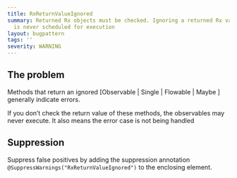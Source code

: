 ```yaml
---
title: RxReturnValueIgnored
summary: Returned Rx objects must be checked. Ignoring a returned Rx value means it
  is never scheduled for execution
layout: bugpattern
tags: ''
severity: WARNING
---
```


<!--
*** AUTO-GENERATED, DO NOT MODIFY ***
To make changes, edit the @BugPattern annotation or the explanation in docs/bugpattern.
-->


## The problem
Methods that return an ignored [Observable | Single | Flowable | Maybe ] generally indicate errors.

If you don’t check the return value of these methods, the observables may never execute. It also means the error case is not being handled

## Suppression
Suppress false positives by adding the suppression annotation `@SuppressWarnings("RxReturnValueIgnored")` to the enclosing element.
